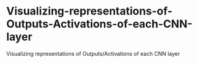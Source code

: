 # Visualizing-representations-of-Outputs-Activations-of-each-CNN-layer
Visualizing representations of Outputs/Activations of each CNN layer
